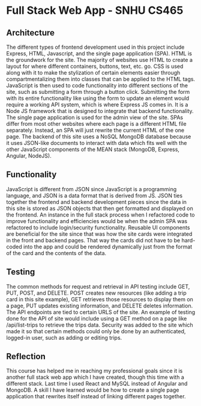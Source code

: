 # Full Stack Web App - SNHU CS465

## Architecture

The different types of frontend development used in this project include Express, HTML, Javascript, and the single page application (SPA). HTML is the 
groundwork for the site. The majority of websites use HTML to create a layout for where different containers, buttons, text, etc. go. CSS is used along with
it to make the stylization of certain elements easier through compartmentalizing them into classes that can be applied to the HTML tags. JavaScript is then 
used to code functionality into different sections of the site, such as submitting a form through a button click. Submitting the form with its entire 
functionality like using the form to update an element would require a working API system, which is where Express JS comes in. It is a Node JS framework
that is designed to integrate that backend functionality. The single page application is used for the admin view of the site. SPAs differ from most other
websites where each page is a different HTML file separately. Instead, an SPA will just rewrite the current HTML of the one page. The backend of this site 
uses a NoSQL MongoDB database because it uses JSON-like documents to interact with data which fits well with the other JavaScript components of the MEAN
stack (MongoDB, Express, Angular, NodeJS). 

## Functionality 

JavaScript is different from JSON since JavaScript is a programming language, and JSON is a data format that is derived from JS. JSON ties together the 
frontend and backend development pieces since the data in this site is stored as JSON objects that then get formatted and displayed on the frontend.
An instance in the full stack process when I refactored code to improve functionality and efficiencies would be when the admin SPA was refactored
to include login/security functionality. Reusable UI components are beneficial for the site since that was how the site cards were integrated in the 
front and backend pages. That way the cards did not have to be hard-coded into the app and could be rendered dynamically just from the format of the card
and the contents of the data. 

## Testing

The common methods for request and retrieval in API testing include GET, PUT, POST, and DELETE. POST creates new resources (like adding a trip card in this 
site example), GET retrieves those resources to display them on a page, PUT updates existing information, and DELETE deletes information. The API endpoints
are tied to certain URLS of the site. An example of testing done for the API of site would include using a GET method on a page like /api/list-trips to 
retrieve the trips data. Security was added to the site which made it so that certain methods could only be done by an authenticated, logged-in user, such
as adding or editing trips. 

## Reflection

This course has helped me in reaching my professional goals since it is another full stack web app which I have created, though this time with a different 
stack. Last time I used React and MySQL instead of Angular and MongoDB. A skill I have learned would be how to create a single page application that rewrites
itself instead of linking different pages together. 
